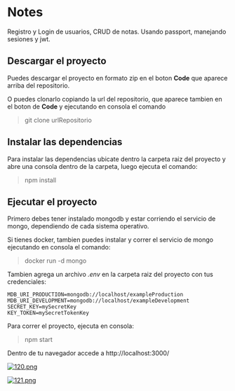 # Notes
Registro y Login de usuarios, CRUD de notas. Usando passport, manejando sesiones y jwt.

## Descargar el proyecto
Puedes descargar el proyecto en formato zip en el boton **Code** que aparece arriba del repositorio.

O puedes clonarlo copiando la url del repositorio, que aparece tambien en el boton de **Code**
y ejecutando en consola el comando 

>git clone urlRepositorio

## Instalar las dependencias
Para instalar las dependencias ubicate dentro la carpeta raiz del proyecto y abre una consola dentro de la carpeta, luego ejecuta el comando:
>npm install 

## Ejecutar el proyecto
Primero debes tener instalado mongodb y estar corriendo el servicio de mongo, dependiendo de cada sistema operativo.

Si tienes docker, tambien puedes instalar y correr el servicio de mongo ejecutando en consola el comando:

>docker run -d mongo

Tambien agrega un archivo *.env* en la carpeta raiz del proyecto con tus credenciales:

```
MDB_URI_PRODUCTION=mongodb://localhost/exampleProduction
MDB_URI_DEVELOPMENT=mongodb://localhost/exampleDevelopment
SECRET_KEY=mySecretKey
KEY_TOKEN=mySecretTokenKey
``` 

Para correr el proyecto, ejecuta en consola:
>npm start

Dentro de tu navegador accede a http://localhost:3000/ 

[![120.png](https://i.postimg.cc/W4D3Sn7D/120.png)](https://postimg.cc/67XtpCgw)

[![121.png](https://i.postimg.cc/W3b5QdhJ/121.png)](https://postimg.cc/5HT5zN5x)